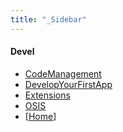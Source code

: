 ```yaml
---
title: "_Sidebar"
---
```

#### Devel

* [CodeManagement](/documentation/Devel/CodeManagement/CodeManagement)
* [DevelopYourFirstApp](/documentation/Devel/DevelopYourFirstApp/DevelopYourFirstApp)
* [Extensions](/documentation/Devel/Extensions/Extensions)
* [OSIS](/documentation/Devel/OSIS/OSIS)
* [[Home](/documentation/Home)]
